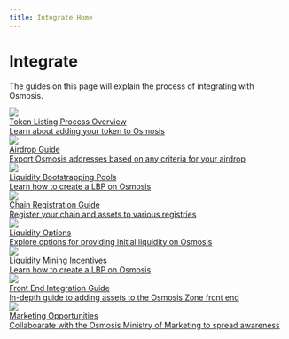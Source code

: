```yaml
---
title: Integrate Home
---
```


# Integrate

The guides on this page will explain the process of integrating with Osmosis.


<div class="cards twoColumn">
  <a href="token-listings.html" class="card">
    <img src="/img/coin.svg" class="filter-icon"/>
    <div class="title">
     Token Listing Process Overview
    </div>
    <div class="text">
      Learn about adding your token to Osmosis
    </div>
  </a>
  <a href="airdrops.html" class="card">
    <img src="/img/parachute.svg" class="filter-icon"/>
    <div class="title">
     Airdrop Guide
    </div>
    <div class="text">
      Export Osmosis addresses based on any criteria for your airdrop
    </div>
  </a>
  <a href="lbp.html" class="card">
    <img src="/img/pool.svg" class="filter-icon"/>
    <div class="title">
     Liquidity Bootstrapping Pools
    </div>
    <div class="text">
      Learn how to create a LBP on Osmosis
    </div>
  </a>
  <a href="registration.html" class="card">
    <img src="/img/registration.svg" class="filter-icon"/>
    <div class="title">
     Chain Registration Guide
    </div>
    <div class="text">
      Register your chain and assets to various registries
    </div>
  </a>
  <a href="liquidity.html" class="card">
    <img src="/img/pool.svg" class="filter-icon"/>
    <div class="title">
     Liquidity Options
    </div>
    <div class="text">
      Explore options for providing initial liquidity on Osmosis
    </div>
  </a>
  <a href="incentives.html" class="card">
    <img src="/img/gauge.svg" class="filter-icon"/>
    <div class="title">
     Liquidity Mining Incentives
    </div>
    <div class="text">
      Learn how to create a LBP on Osmosis
    </div>
  </a>
  <a href="frontend.html" class="card">
    <img src="/img/frontend.svg" class="filter-icon"/>
    <div class="title">
     Front End Integration Guide 
    </div>
    <div class="text">
      In-depth guide to adding assets to the Osmosis Zone front end
    </div>
  </a>
  <a href="marketing.html" class="card">
    <img src="/img/marketing.svg" class="filter-icon"/>
    <div class="title">
     Marketing Opportunities
    </div>
    <div class="text">
      Collaboarate with the Osmosis Ministry of Marketing to spread awareness
    </div>
  </a>

</div>

